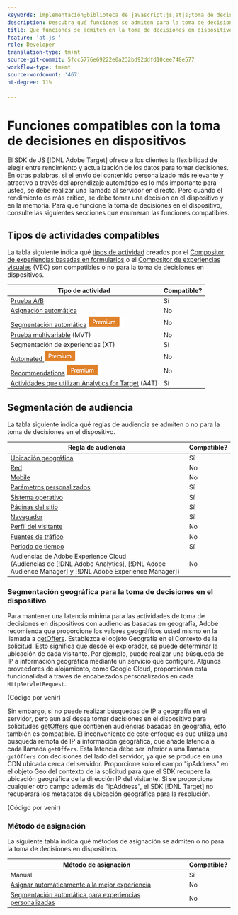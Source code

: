 ```yaml
---
keywords: implementación;biblioteca de javascript;js;atjs;toma de decisiones en el dispositivo;al tomar decisiones en el dispositivo;funciones compatibles
description: Descubra qué funciones se admiten para la toma de decisiones en dispositivos.
title: Qué funciones se admiten en la toma de decisiones en dispositivos
feature: 'at.js '
role: Developer
translation-type: tm+mt
source-git-commit: 5fcc5776e69222e0a232bd92ddfd10cee748e577
workflow-type: tm+mt
source-wordcount: '467'
ht-degree: 11%

---
```


# Funciones compatibles con la toma de decisiones en dispositivos

El SDK de JS [!DNL Adobe Target] ofrece a los clientes la flexibilidad de elegir entre rendimiento y actualización de los datos para tomar decisiones. En otras palabras, si el envío del contenido personalizado más relevante y atractivo a través del aprendizaje automático es lo más importante para usted, se debe realizar una llamada al servidor en directo. Pero cuando el rendimiento es más crítico, se debe tomar una decisión en el dispositivo y en la memoria. Para que funcione la toma de decisiones en el dispositivo, consulte las siguientes secciones que enumeran las funciones compatibles.

## Tipos de actividades compatibles

La tabla siguiente indica qué [tipos de actividad](/help/c-activities/target-activities-guide.md) creados por el [Compositor de experiencias basadas en formularios](/help/c-experiences/form-experience-composer.md) o el [Compositor de experiencias visuales](/help/c-experiences/c-visual-experience-composer/visual-experience-composer.md) (VEC) son compatibles o no para la toma de decisiones en dispositivos.

| Tipo de actividad | Compatible? |
| --- | --- |
| [Prueba A/B](/help/c-activities/t-test-ab/test-ab.md) | Sí |
| [Asignación automática](/help/c-activities/automated-traffic-allocation/automated-traffic-allocation.md) | No |
| [Segmentación automática](/help/c-activities/auto-target/auto-target-to-optimize.md) ![Premium](/help/assets/premium.png) | No |
| [Prueba multivariable](/help/c-activities/c-multivariate-testing/multivariate-testing.md) (MVT) | No |
| [](/help/c-activities/t-experience-target/experience-target.md)Segmentación de experiencias (XT) | Sí |
| [Automated ](/help/c-activities/t-automated-personalization/automated-personalization.md) ![PersonalizationPremium](/help/assets/premium.png) | No |
| [Recommendations](/help/c-recommendations/recommendations.md)  ![Premium](/help/assets/premium.png) | No |
| [Actividades que utilizan Analytics for Target](/help/c-integrating-target-with-mac/a4t/a4t.md)  (A4T) | Sí |

## Segmentación de audiencia

La tabla siguiente indica qué reglas de audiencia se admiten o no para la toma de decisiones en el dispositivo.

| Regla de audiencia | Compatible? |
| --- | --- |
| [Ubicación geográfica](/help/c-target/c-audiences/c-target-rules/geo.md) | Sí |
| [Red](/help/c-target/c-audiences/c-target-rules/network.md) | No |
| [Mobile](/help/c-target/c-audiences/c-target-rules/mobile.md) | No |
| [Parámetros personalizados](/help/c-target/c-audiences/c-target-rules/custom-parameters.md) | Sí |
| [Sistema operativo](/help/c-target/c-audiences/c-target-rules/operating-system.md) | Sí |
| [Páginas del sitio](/help/c-target/c-audiences/c-target-rules/site-pages.md) | Sí |
| [Navegador](/help/c-target/c-audiences/c-target-rules/browser.md) | Sí |
| [Perfil del visitante](/help/c-target/c-audiences/c-target-rules/visitor-profile.md) | No |
| [Fuentes de tráfico](/help/c-target/c-audiences/c-target-rules/traffic-sources.md) | No |
| [Periodo de tiempo](/help/c-target/c-audiences/c-target-rules/time-frame.md) | Sí |
| Audiencias de Adobe Experience Cloud<br>(Audiencias de [!DNL Adobe Analytics], [!DNL Adobe Audience Manager] y [!DNL Adobe Experience Manager]) | No |

### Segmentación geográfica para la toma de decisiones en el dispositivo

Para mantener una latencia mínima para las actividades de toma de decisiones en dispositivos con audiencias basadas en geografía, Adobe recomienda que proporcione los valores geográficos usted mismo en la llamada a [getOffers](/help/c-implementing-target/c-implementing-target-for-client-side-web/adobe-target-getoffers-atjs-2.md). Establezca el objeto Geografía en el Contexto de la solicitud. Esto significa que desde el explorador, se puede determinar la ubicación de cada visitante. Por ejemplo, puede realizar una búsqueda de IP a información geográfica mediante un servicio que configure. Algunos proveedores de alojamiento, como Google Cloud, proporcionan esta funcionalidad a través de encabezados personalizados en cada `HttpServletRequest`.

(Código por venir)

Sin embargo, si no puede realizar búsquedas de IP a geografía en el servidor, pero aun así desea tomar decisiones en el dispositivo para solicitudes [getOffers](/help/c-implementing-target/c-implementing-target-for-client-side-web/adobe-target-getoffers-atjs-2.md) que contienen audiencias basadas en geografía, esto también es compatible. El inconveniente de este enfoque es que utiliza una búsqueda remota de IP a información geográfica, que añade latencia a cada llamada `getOffers`. Esta latencia debe ser inferior a una llamada `getOffers` con decisiones del lado del servidor, ya que se produce en una CDN ubicada cerca del servidor. Proporcione solo el campo &quot;ipAddress&quot; en el objeto Geo del contexto de la solicitud para que el SDK recupere la ubicación geográfica de la dirección IP del visitante. Si se proporciona cualquier otro campo además de &quot;ipAddress&quot;, el SDK [!DNL Target] no recuperará los metadatos de ubicación geográfica para la resolución.

(Código por venir)

### Método de asignación

La siguiente tabla indica qué métodos de asignación se admiten o no para la toma de decisiones en dispositivos.

| Método de asignación | Compatible? |
| --- | --- |
| Manual | Sí |
| [Asignar automáticamente a la mejor experiencia](/help/c-activities/automated-traffic-allocation/automated-traffic-allocation.md) | No |
| [Segmentación automática para experiencias personalizadas](/help/c-activities/auto-target/auto-target-to-optimize.md) | No |
